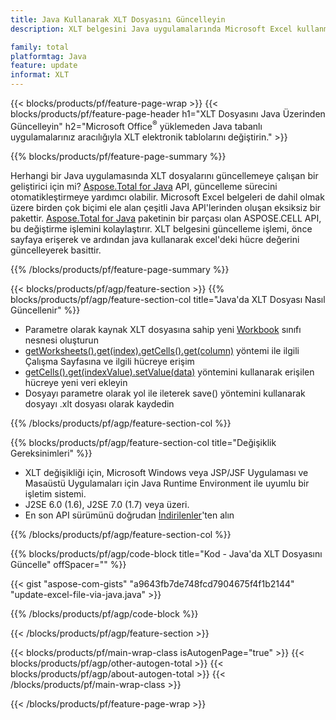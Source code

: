 ```yaml
---
title: Java Kullanarak XLT Dosyasını Güncelleyin
description: XLT belgesini Java uygulamalarında Microsoft Excel kullanmadan değiştirin. Java'da excel dosyasını yazmanın ve düzenlemenin en hızlı yolu için kodu optimize edin.

family: total
platformtag: Java
feature: update
informat: XLT
---
```

{{< blocks/products/pf/feature-page-wrap >}}
{{< blocks/products/pf/feature-page-header h1="XLT Dosyasını Java Üzerinden Güncelleyin" h2="Microsoft Office<sup>&reg;</sup> yüklemeden Java tabanlı uygulamalarınız aracılığıyla XLT elektronik tablolarını değiştirin." >}}

{{% blocks/products/pf/feature-page-summary %}}

Herhangi bir Java uygulamasında XLT dosyalarını güncellemeye çalışan bir geliştirici için mi? [Aspose.Total for Java](https://products.aspose.com/total/java/) API, güncelleme sürecini otomatikleştirmeye yardımcı olabilir. Microsoft Excel belgeleri de dahil olmak üzere birden çok biçimi ele alan çeşitli Java API'lerinden oluşan eksiksiz bir pakettir. [Aspose.Total for Java](https://products.aspose.com/total/java/) paketinin bir parçası olan ASPOSE.CELL API, bu değiştirme işlemini kolaylaştırır. XLT belgesini güncelleme işlemi, önce sayfaya erişerek ve ardından java kullanarak excel'deki hücre değerini güncelleyerek basittir.

{{% /blocks/products/pf/feature-page-summary %}}

{{< blocks/products/pf/agp/feature-section >}}
{{% blocks/products/pf/agp/feature-section-col title="Java'da XLT Dosyası Nasıl Güncellenir" %}}

- Parametre olarak kaynak XLT dosyasına sahip yeni [Workbook](https://reference.aspose.com/cells/java/com.aspose.cells/Workbook) sınıfı nesnesi oluşturun
- [getWorksheets().get(index).getCells().get(column)](https://reference.aspose.com/cells/java/com.aspose.cells/cells#Item%20(int)) yöntemi ile ilgili Çalışma Sayfasına ve ilgili hücreye erişim
- [getCells().get(indexValue).setValue(data)](https://reference.aspose.com/cells/java/com.aspose.cells/cell#Value) yöntemini kullanarak erişilen hücreye yeni veri ekleyin
- Dosyayı parametre olarak yol ile ileterek save() yöntemini kullanarak dosyayı .xlt dosyası olarak kaydedin

{{% /blocks/products/pf/agp/feature-section-col %}}

{{% blocks/products/pf/agp/feature-section-col title="Değişiklik Gereksinimleri" %}}

- XLT değişikliği için, Microsoft Windows veya JSP/JSF Uygulaması ve Masaüstü Uygulamaları için Java Runtime Environment ile uyumlu bir işletim sistemi.
- J2SE 6.0 (1.6), J2SE 7.0 (1.7) veya üzeri.
- En son API sürümünü doğrudan [İndirilenler](https://docs.aspose.com/cells/java/installation/)'ten alın

{{% /blocks/products/pf/agp/feature-section-col %}}

{{% blocks/products/pf/agp/code-block title="Kod - Java'da XLT Dosyasını Güncelle" offSpacer="" %}}

{{< gist "aspose-com-gists" "a9643fb7de748fcd7904675f4f1b2144" "update-excel-file-via-java.java" >}}

{{% /blocks/products/pf/agp/code-block %}}

{{< /blocks/products/pf/agp/feature-section >}}

{{< blocks/products/pf/main-wrap-class isAutogenPage="true" >}}
{{< blocks/products/pf/agp/other-autogen-total >}}
{{< blocks/products/pf/agp/about-autogen-total >}} 
{{< /blocks/products/pf/main-wrap-class >}}

{{< /blocks/products/pf/feature-page-wrap >}}